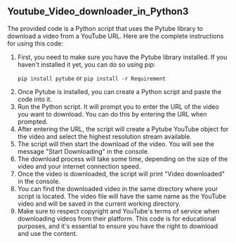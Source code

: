 ## Youtube_Video_downloader_in_Python3
<p>The provided code is a Python script that uses the Pytube library to download a video from a YouTube URL. Here are the complete instructions for using this code:

<ol>
  <li>First, you need to make sure you have the Pytube library installed. If you haven't installed it yet, you can do so using pip:</li>

```pip install pytube``` or `pip install -r Requirement`
<li>Once Pytube is installed, you can create a Python script and paste the code into it.</li>

<li>Run the Python script. It will prompt you to enter the URL of the video you want to download. You can do this by entering the URL when prompted.</li>

<li>After entering the URL, the script will create a Pytube YouTube object for the video and select the highest resolution stream available.</li>

<li>The script will then start the download of the video. You will see the message "Start Downloading" in the console.</li>

<li>The download process will take some time, depending on the size of the video and your internet connection speed.</li>

<li>Once the video is downloaded, the script will print "Video downloaded" in the console.</li>

<li>You can find the downloaded video in the same directory where your script is located. The video file will have the same name as the YouTube video and will be saved in the current working directory.</li>

<li>Make sure to respect copyright and YouTube's terms of service when downloading videos from their platform. This code is for educational purposes, and it's essential to ensure you have the right to download and use the content.</li>
</ol></p>
